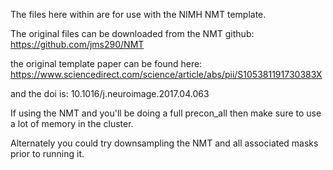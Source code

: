 The files here within are for use with the NIMH NMT template. 

The original files can be downloaded from the NMT github:  https://github.com/jms290/NMT

the original template paper can be found here: https://www.sciencedirect.com/science/article/abs/pii/S105381191730383X

and the doi is: 10.1016/j.neuroimage.2017.04.063


If using the NMT and you'll be doing a full precon_all then make sure to use a lot of memory in the cluster. 

Alternately you could try downsampling the NMT and all associated masks prior to running it. 
